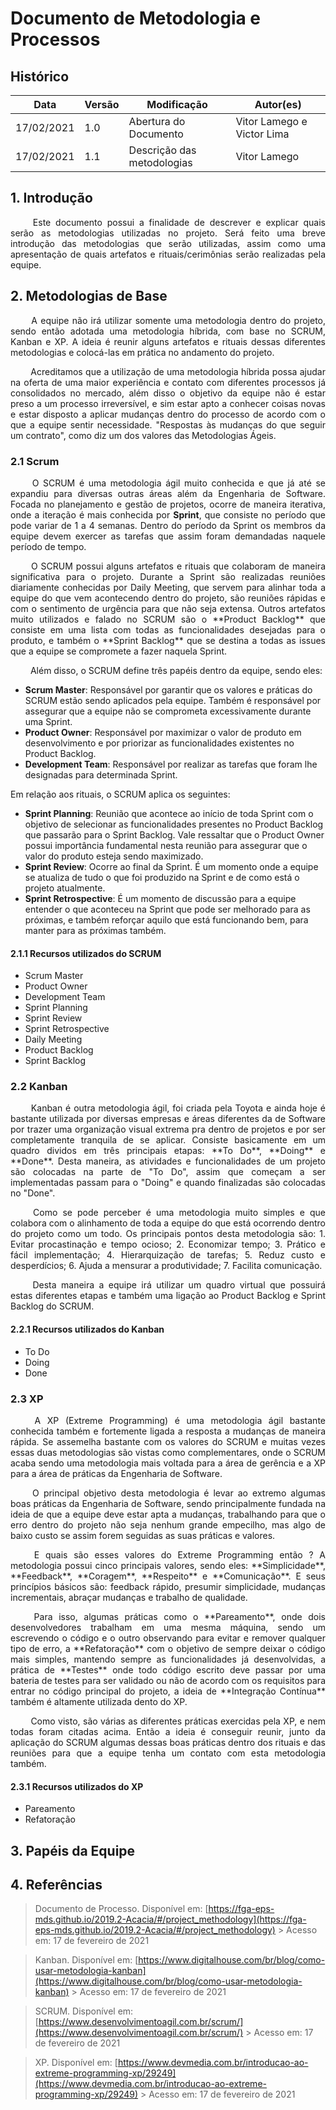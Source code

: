 # Documento de Metodologia e Processos

## Histórico
|Data|Versão|Modificação| Autor(es)
|--|--|--|--|
|17/02/2021|1.0|Abertura do Documento|Vitor Lamego e Victor Lima|  
|17/02/2021|1.1|Descrição das metodologias|Vitor Lamego|

## 1. Introdução
<p align = "justify"> &emsp;&emsp; Este documento possui a finalidade de descrever e explicar quais serão as metodologias utilizadas no projeto. Será feito uma breve introdução das metodologias que serão utilizadas, assim como uma apresentação de quais artefatos e rituais/cerimônias serão realizadas pela equipe. </p>

## 2. Metodologias de Base
<p align = "justify"> &emsp;&emsp; A equipe não irá utilizar somente uma metodologia dentro do projeto, sendo então adotada uma metodologia híbrida, com base no SCRUM, Kanban e XP. A ideia é reunir alguns artefatos e rituais dessas diferentes metodologias e colocá-las em prática no andamento do projeto. </p>

<p align = "justify"> &emsp;&emsp; Acreditamos que a utilização de uma metodologia híbrida possa ajudar na oferta de uma maior experiência e contato com diferentes processos já consolidados no mercado, além disso o objetivo da equipe não é estar preso a um processo irreversível, e sim estar apto a conhecer coisas novas e estar disposto a aplicar mudanças dentro do processo de acordo com o que a equipe sentir necessidade. "Respostas às mudanças do que seguir um contrato", como diz um dos valores das Metodologias Ágeis. </p>

### 2.1 Scrum
<p align = "justify"> &emsp;&emsp; O SCRUM é uma metodologia ágil muito conhecida e que já até se expandiu para diversas outras áreas além da Engenharia de Software. Focada no planejamento e gestão de projetos, ocorre de maneira iterativa, onde a iteração é mais conhecida por <b>Sprint</b>, que consiste no período que pode variar de 1 a 4 semanas. Dentro do período da Sprint os membros da equipe devem exercer as tarefas que assim foram demandadas naquele período de tempo. </p>

<p align = "justify"> &emsp;&emsp; O SCRUM possui alguns artefatos e rituais que colaboram de maneira significativa para o projeto. Durante a Sprint são realizadas reuniões diariamente conhecidas por Daily Meeting, que servem para alinhar toda a equipe do que vem acontecendo dentro do projeto, são reuniões rápidas e com o sentimento de urgência para que não seja extensa. Outros artefatos muito utilizados e falado no SCRUM são o **Product Backlog** que consiste em uma lista com todas as funcionalidades desejadas para o produto, e também o **Sprint Backlog** que se destina a todas as issues que a equipe se compromete a fazer naquela Sprint. </p>

<p align = "justify"> &emsp;&emsp; Além disso, o SCRUM define três papéis dentro da equipe, sendo eles:

* **Scrum Master**: Responsável por garantir que os valores e práticas do SCRUM estão sendo aplicados pela equipe. Também é responsável por assegurar que a equipe não se comprometa excessivamente durante uma Sprint.
* **Product Owner**: Responsável por maximizar o valor de produto em desenvolvimento e por priorizar as funcionalidades existentes no Product Backlog.
* **Development Team**: Responsável por realizar as tarefas que foram lhe designadas para determinada Sprint.

Em relação aos rituais, o SCRUM aplica os seguintes:
* **Sprint Planning**: Reunião que acontece ao início de toda Sprint com o objetivo de selecionar as funcionalidades presentes no Product Backlog que passarão para o Sprint Backlog. Vale ressaltar que o Product Owner possui importância fundamental nesta reunião para assegurar que o valor do produto esteja sendo maximizado.
* **Sprint Review**: Ocorre ao final da Sprint. É um momento onde a equipe se atualiza de tudo o que foi produzido na Sprint e de como está o projeto atualmente.
* **Sprint Retrospective**: É um momento de discussão para a equipe entender o que aconteceu na Sprint que pode ser melhorado para as próximas, e também reforçar aquilo que está funcionando bem, para manter para as próximas também. </p>

#### 2.1.1 Recursos utilizados do SCRUM
* Scrum Master
* Product Owner
* Development Team
* Sprint Planning
* Sprint Review
* Sprint Retrospective
* Daily Meeting
* Product Backlog
* Sprint Backlog

### 2.2 Kanban
<p align = "justify"> &emsp;&emsp; Kanban é outra metodologia ágil, foi criada pela Toyota e ainda hoje é bastante utilizada por diversas empresas e áreas diferentes da de Software por trazer uma organização visual extrema pra dentro de projetos e por ser completamente tranquila de se aplicar. Consiste basicamente em um quadro dividos em três principais etapas: **To Do**, **Doing** e **Done**. Desta maneira, as atividades e funcionalidades de um projeto são colocadas na parte de "To Do", assim que começam a ser implementadas passam para o "Doing" e quando finalizadas são colocadas no "Done". </p>

<p align = "justify"> &emsp;&emsp; Como se pode perceber é uma metodologia muito simples e que colabora com o alinhamento de toda a equipe do que está ocorrendo dentro do projeto como um todo. Os principais pontos desta metodologia são:
1. Evitar procastinação e tempo ocioso;
2. Economizar tempo;
3. Prático e fácil implementação;
4. Hierarquização de tarefas;
5. Reduz custo e desperdícios;
6. Ajuda a mensurar a produtividade;
7. Facilita comunicação. </p>

<p align = "justify"> &emsp;&emsp; Desta maneira a equipe irá utilizar um quadro virtual que possuirá estas diferentes etapas e também uma ligação ao Product Backlog e Sprint Backlog do SCRUM. </p>


#### 2.2.1 Recursos utilizados do Kanban
* To Do
* Doing
* Done

### 2.3 XP
<p align = "justify"> &emsp;&emsp; A XP (Extreme Programming) é uma metodologia ágil bastante conhecida também e fortemente ligada a resposta a mudanças de maneira rápida. Se assemelha bastante com os valores do SCRUM e muitas vezes essas duas metodologias são vistas como complementares, onde o SCRUM acaba sendo uma metodologia mais voltada para a área de gerência e a XP para a área de práticas da Engenharia de Software. </p>

<p align = "justify"> &emsp;&emsp; O principal objetivo desta metodologia é levar ao extremo algumas boas práticas da Engenharia de Software, sendo principalmente fundada na ideia de que a equipe deve estar apta a mudanças, trabalhando para que o erro dentro do projeto não seja nenhum grande empecilho, mas algo de baixo custo se assim forem seguidas as suas práticas e valores. </p>

<p align = "justify"> &emsp;&emsp; E quais são esses valores do Extreme Programming então ? A metodologia possui cinco principais valores, sendo eles: **Simplicidade**, **Feedback**, **Coragem**, **Respeito** e 
**Comunicação**. E seus princípios básicos são: feedback rápido, presumir simplicidade, mudanças incrementais, abraçar mudanças e trabalho de qualidade. </p>

<p align = "justify"> &emsp;&emsp; Para isso, algumas práticas como o **Pareamento**, onde dois desenvolvedores trabalham em uma mesma máquina, sendo um escrevendo o código e o outro observando para evitar e remover qualquer tipo de erro, a **Refatoração** com o objetivo de sempre deixar o código mais simples, mantendo sempre as funcionalidades já desenvolvidas, a prática de **Testes** onde todo código escrito deve passar por uma bateria de testes para ser validado ou não de acordo com os requisitos para entrar no código principal do projeto, a ideia de **Integração Contínua** também é altamente utilizada dento do XP. </p>

<p align = "justify"> &emsp;&emsp; Como visto, são várias as diferentes práticas exercidas pela XP, e nem todas foram citadas acima. Então a ideia é conseguir reunir, junto da aplicação do SCRUM algumas dessas boas práticas dentro dos rituais e das reuniões para que a equipe tenha um contato com esta metodologia também. </p>

#### 2.3.1 Recursos utilizados do XP
* Pareamento
* Refatoração

## 3. Papéis da Equipe

## 4. Referências

>Documento de Processo. Disponível em: [https://fga-eps-mds.github.io/2019.2-Acacia/#/project_methodology](https://fga-eps-mds.github.io/2019.2-Acacia/#/project_methodology) > Acesso em: 17 de fevereiro de 2021

>Kanban. Disponível em: [https://www.digitalhouse.com/br/blog/como-usar-metodologia-kanban](https://www.digitalhouse.com/br/blog/como-usar-metodologia-kanban) > Acesso em: 17 de fevereiro de 2021

>SCRUM. Disponível em: [https://www.desenvolvimentoagil.com.br/scrum/](https://www.desenvolvimentoagil.com.br/scrum/) > Acesso em: 17 de fevereiro de 2021

>XP. Disponível em: [https://www.devmedia.com.br/introducao-ao-extreme-programming-xp/29249](https://www.devmedia.com.br/introducao-ao-extreme-programming-xp/29249) > Acesso em: 17 de fevereiro de 2021
